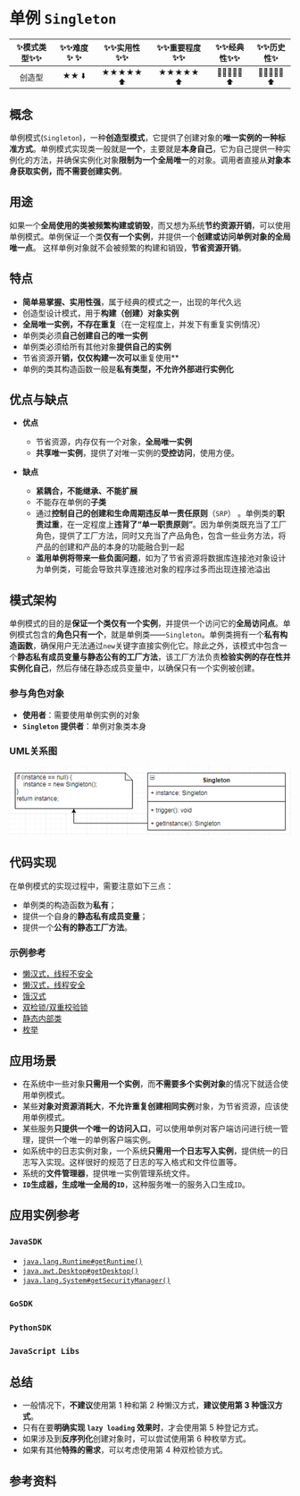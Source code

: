 # 单例 `Singleton`

| ✨模式类型✨✨ | ✨✨难度✨  ✨ | ✨✨实用性✨✨ | ✨✨重要程度✨✨ | ✨✨经典性✨✨ | ✨✨历史性✨ |
| :---------: | :--------: | :--------: | :----------: | :--------: | :-------: |
|   创造型    |    ★★ ⬇️    |  ★★★★★ ⬆️   |   ★★★★★ ⬆️    |  💚💚💚💚💚  ⬆️  | 💚💚💚💚💚  ⬆️  |

## 概念

单例模式(`Singleton`)，一种**创造型模式**，它提供了创建对象的**唯一实例的一种标准方式**。单例模式实现类一般就是**一个**，主要就是**本身自己**，它为自己提供一种实例化的方法，并确保实例化对象**限制为一个全局唯一**的对象。调用者直接从**对象本身获取实例，而不需要创建实例**。

## 用途

如果一个**全局使用的类被频繁构建或销毁**，而又想为系统**节约资源开销**，可以使用单例模式。单例保证一个类**仅有一个实例**，并提供一个**创建或访问单例对象的全局唯一点**。 这样单例对象就不会被频繁的构建和销毁，**节省资源开销**。

## 特点

+ **简单易掌握、实用性强**，属于经典的模式之一，出现的年代久远
+ 创造型设计模式，用于**构建（创建）对象实例**
+ **全局唯一实例，不存在重复**（在一定程度上，并发下有重复实例情况）
+ 单例类必须**自己创建自己的唯一实例**
+ 单例类必须给所有其他对象**提供自己的实例** 
+ 节省资源开**销，仅仅构建一次可以**重复使用**
+ 单例的类其构造函数一般是**私有类型，不允许外部进行实例化**

## 优点与缺点

+ **优点**
  + 节省资源，内存仅有一个对象，**全局唯一实例**
  + **共享唯一实例**，提供了对唯一实例的**受控访问**，使用方便。
  
+ **缺点**
  + **紧耦合，不能继承、不能扩展**
  + 不能存在单例的**子类**
  + 通过**控制自己的创建和生命周期违反单一责任原则**（`SRP`） 。单例类的**职责过重**，在一定程度上**违背了“单一职责原则”**。因为单例类既充当了工厂角色，提供了工厂方法，同时又充当了产品角色，包含一些业务方法，将产品的创建和产品的本身的功能融合到一起
  + **滥用单例将带来一些负面问题**，如为了节省资源将数据库连接池对象设计为单例类，可能会导致共享连接池对象的程序过多而出现连接池溢出

## 模式架构

单例模式的目的是**保证一个类仅有一个实例**，并提供一个访问它的**全局访问点**。单例模式包含的**角色只有一个**，就是单例类——`Singleton`。单例类拥有一个**私有构造函数**，确保用户无法通过`new`关键字直接实例化它。除此之外，该模式中包含一个**静态私有成员变量与静态公有的工厂方法**，该工厂方法负责**检验实例的存在性并实例化自己**，然后存储在静态成员变量中，以确保只有一个实例被创建。

### 参与角色对象

+ **使用者**：需要使用单例实例的对象
+ **`Singleton` 提供者**：单例对象类本身

### UML关系图
![1538818619826](../../../.images/1538818619826.png)


## 代码实现

在单例模式的实现过程中，需要注意如下三点：

- 单例类的构造函数为**私有**；
- 提供一个自身的**静态私有成员变量**；
- 提供一个**公有的静态工厂方法**。

### 示例参考
+ [懒汉式，线程不安全](./java/io/github/hooj0/singleton/support/lazy_thread_unsafe/LazyThreadUnsafeSingleton.java)
+ [懒汉式，线程安全](./java/io/github/hooj0/singleton/support/lazy_thread_safe/LazyThreadSafeSingleton.java)
+ [饿汉式](./java/io/github/hooj0/singleton/support/hungry_thread_safe/HungryThreadSafeSingleton.java)
+ [双检锁/双重校验锁](./java/io/github/hooj0/singleton/support/double_checked_locking/DCLSingleton.java)
+ [静态内部类](./java/io/github/hooj0/singleton/support/static_inner_class/StaticInnerClassSingleton.java)
+ [枚举](./java/io/github/hooj0/singleton/support/enum_class/EnumSingleton.java)

## 应用场景

+ 在系统中一些对象**只需用一个实例**，而**不需要多个实例对象**的情况下就适合使用单例模式。
+ 某些**对象对资源消耗大**，**不允许重复创建相同实例**对象，为节省资源，应该使用单例模式。
+ 某些服务**只提供一个唯一的访问入口**，可以使用单例对客户端访问进行统一管理，提供一个唯一的单例客户端实例。
+ 如系统中的日志实例对象，一个系统**只需用一个日志写入实例**，提供统一的日志写入实现。这样很好的规范了日志的写入格式和文件位置等。
+ 系统的**文件管理器**，提供唯一实例管理系统文件。
+ **`ID`生成器，生成唯一全局的`ID`**，这种服务唯一的服务入口生成`ID`。

## 应用实例参考

### `JavaSDK`

- [`java.lang.Runtime#getRuntime()`](http://docs.oracle.com/javase/8/docs/api/java/lang/Runtime.html#getRuntime%28%29)
- [`java.awt.Desktop#getDesktop()`](http://docs.oracle.com/javase/8/docs/api/java/awt/Desktop.html#getDesktop--)
- [`java.lang.System#getSecurityManager()`](http://docs.oracle.com/javase/8/docs/api/java/lang/System.html#getSecurityManager--)

### `GoSDK`

### `PythonSDK`

### `JavaScript Libs`



## 总结
+ 一般情况下，**不建议**使用第 1 种和第 2 种懒汉方式，**建议使用第 3 种饿汉方式**。
+ 只有在要**明确实现 `lazy loading` 效果时**，才会使用第 5 种登记方式。
+ 如果涉及到**反序列化**创建对象时，可以尝试使用第 6 种枚举方式。
+ 如果有其他**特殊的需求**，可以考虑使用第 4 种双检锁方式。


## 参考资料





